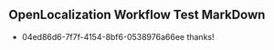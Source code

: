 ## OpenLocalization Workflow Test MarkDown
* 04ed86d6-7f7f-4154-8bf6-0538976a66ee thanks!

<!--HONumber=Aug16_HO3-->


